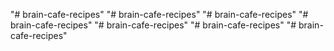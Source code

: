 "# brain-cafe-recipes" 
"# brain-cafe-recipes" 
"# brain-cafe-recipes" 
"# brain-cafe-recipes" 
"# brain-cafe-recipes" 
"# brain-cafe-recipes" 
"# brain-cafe-recipes" 
